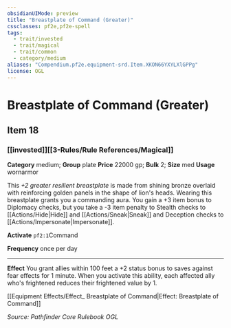 ```yaml
---
obsidianUIMode: preview
title: "Breastplate of Command (Greater)"
cssclasses: pf2e,pf2e-spell
tags:
  - trait/invested
  - trait/magical
  - trait/common
  - category/medium
aliases: "Compendium.pf2e.equipment-srd.Item.XKON66YXYLXlGPPg"
license: OGL
---
```

# Breastplate of Command (Greater)
## Item 18
### [[invested]][[3-Rules/Rule References/Magical]]

**Category** medium; **Group** plate
**Price** 22000 gp; 
**Bulk** 2; **Size** med
**Usage** wornarmor

This _+2 greater resilient breastplate_ is made from shining bronze overlaid with reinforcing golden panels in the shape of lion's heads. Wearing this breastplate grants you a commanding aura. You gain a +3 item bonus to Diplomacy checks, but you take a -3 item penalty to Stealth checks to [[Actions/Hide|Hide]] and [[Actions/Sneak|Sneak]] and Deception checks to [[Actions/Impersonate|Impersonate]].

**Activate** `pf2:1`Command

**Frequency** once per day

* * *

**Effect** You grant allies within 100 feet a +2 status bonus to saves against fear effects for 1 minute. When you activate this ability, each affected ally who's frightened reduces their frightened value by 1.

[[Equipment Effects/Effect_ Breastplate of Command|Effect: Breastplate of Command]]

*Source: Pathfinder Core Rulebook*
*OGL*